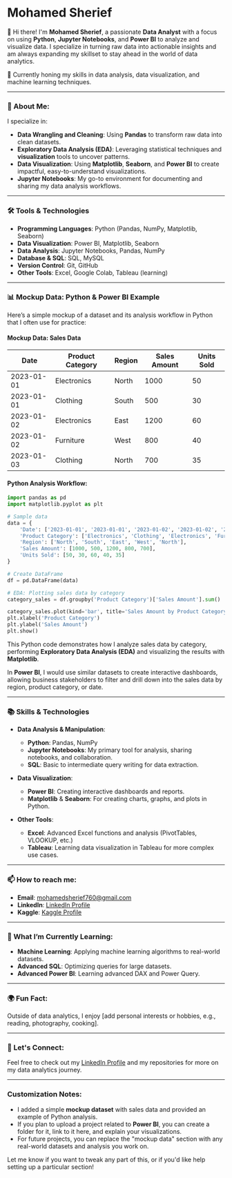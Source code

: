 # Mohamed Sherief

👋 Hi there! I'm **Mohamed Sherief**, a passionate **Data Analyst** with a focus on using **Python**, **Jupyter Notebooks**, and **Power BI** to analyze and visualize data. I specialize in turning raw data into actionable insights and am always expanding my skillset to stay ahead in the world of data analytics.

🔎 Currently honing my skills in data analysis, data visualization, and machine learning techniques.

---

### 🚀 About Me:
I specialize in:

- **Data Wrangling and Cleaning**: Using **Pandas** to transform raw data into clean datasets.
- **Exploratory Data Analysis (EDA)**: Leveraging statistical techniques and **visualization** tools to uncover patterns.
- **Data Visualization**: Using **Matplotlib**, **Seaborn**, and **Power BI** to create impactful, easy-to-understand visualizations.
- **Jupyter Notebooks**: My go-to environment for documenting and sharing my data analysis workflows.

---

### 🛠️ Tools & Technologies

- **Programming Languages**: Python (Pandas, NumPy, Matplotlib, Seaborn)
- **Data Visualization**: Power BI, Matplotlib, Seaborn
- **Data Analysis**: Jupyter Notebooks, Pandas, NumPy
- **Database & SQL**: SQL, MySQL
- **Version Control**: Git, GitHub
- **Other Tools**: Excel, Google Colab, Tableau (learning)

---

### 📊 Mockup Data: Python & Power BI Example

Here’s a simple mockup of a dataset and its analysis workflow in Python that I often use for practice:

#### Mockup Data: Sales Data

| Date       | Product Category | Region | Sales Amount | Units Sold |
|------------|------------------|--------|--------------|------------|
| 2023-01-01 | Electronics       | North  | 1000         | 50         |
| 2023-01-01 | Clothing          | South  | 500          | 30         |
| 2023-01-02 | Electronics       | East   | 1200         | 60         |
| 2023-01-02 | Furniture         | West   | 800          | 40         |
| 2023-01-03 | Clothing          | North  | 700          | 35         |

#### Python Analysis Workflow:

```python
import pandas as pd
import matplotlib.pyplot as plt

# Sample data
data = {
    'Date': ['2023-01-01', '2023-01-01', '2023-01-02', '2023-01-02', '2023-01-03'],
    'Product Category': ['Electronics', 'Clothing', 'Electronics', 'Furniture', 'Clothing'],
    'Region': ['North', 'South', 'East', 'West', 'North'],
    'Sales Amount': [1000, 500, 1200, 800, 700],
    'Units Sold': [50, 30, 60, 40, 35]
}

# Create DataFrame
df = pd.DataFrame(data)

# EDA: Plotting sales data by category
category_sales = df.groupby('Product Category')['Sales Amount'].sum()

category_sales.plot(kind='bar', title='Sales Amount by Product Category')
plt.xlabel('Product Category')
plt.ylabel('Sales Amount')
plt.show()
````

This Python code demonstrates how I analyze sales data by category, performing **Exploratory Data Analysis (EDA)** and visualizing the results with **Matplotlib**.

In **Power BI**, I would use similar datasets to create interactive dashboards, allowing business stakeholders to filter and drill down into the sales data by region, product category, or date.

---

### 📚 Skills & Technologies

* **Data Analysis & Manipulation**:

  * **Python**: Pandas, NumPy
  * **Jupyter Notebooks**: My primary tool for analysis, sharing notebooks, and collaboration.
  * **SQL**: Basic to intermediate query writing for data extraction.

* **Data Visualization**:

  * **Power BI**: Creating interactive dashboards and reports.
  * **Matplotlib** & **Seaborn**: For creating charts, graphs, and plots in Python.

* **Other Tools**:

  * **Excel**: Advanced Excel functions and analysis (PivotTables, VLOOKUP, etc.)
  * **Tableau**: Learning data visualization in Tableau for more complex use cases.

---

### 📫 How to reach me:

* **Email**: [mohamedsherief760@gmail.com](mailto:mohamedsherief760@gmail.com)
* **LinkedIn**: [LinkedIn Profile](https://www.linkedin.com/in/mohamed-sherief-6629ba118/)
* **Kaggle**: [Kaggle Profile](#)

---

### 🌱 What I’m Currently Learning:

* **Machine Learning**: Applying machine learning algorithms to real-world datasets.
* **Advanced SQL**: Optimizing queries for large datasets.
* **Advanced Power BI**: Learning advanced DAX and Power Query.

---

### 🌍 Fun Fact:

Outside of data analytics, I enjoy \[add personal interests or hobbies, e.g., reading, photography, cooking].

---

### 🔗 Let's Connect:

Feel free to check out my [LinkedIn Profile](https://www.linkedin.com/in/mohamed-sherief-6629ba118/) and my repositories for more on my data analytics journey.


---

### Customization Notes:
- I added a simple **mockup dataset** with sales data and provided an example of Python analysis.
- If you plan to upload a project related to **Power BI**, you can create a folder for it, link to it here, and explain your visualizations.
- For future projects, you can replace the "mockup data" section with any real-world datasets and analysis you work on.

Let me know if you want to tweak any part of this, or if you'd like help setting up a particular section!
```
